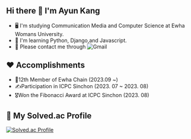 ## Hi there 👋 I'm Ayun Kang
- 🖥️ I'm studying Communication Media and Computer Science at Ewha Womans University.
- 📱 I'm learning Python, Django,and Javascript.
- 📧 Please contact me through ![Gmail](https://img.shields.io/badge/Gmail-EA4335.svg?&style=for-the-badge&logo=Gmail&logoColor=white)


## ❤️ Accomplishments
- 🧸12th Member of Ewha Chain (2023.09 ~)
- ✍️Participation in ICPC Sinchon (2023. 07 ~ 2023. 08)
- 🎖️Won the Fibonacci Award at ICPC Sinchon (2023. 08)


## 🌱 My Solved.ac Profile
[![Solved.ac Profile](http://mazassumnida.wtf/api/v2/generate_badge?boj=lucy0969)](https://solved.ac/lucy0969/)
<!--
**AyunKang/AyunKang** is a ✨ _special_ ✨ repository because its `README.md` (this file) appears on your GitHub profile.

Here are some ideas to get you started:

- 🔭 I’m currently working on ...
- 🌱 I’m currently learning ...
- 👯 I’m looking to collaborate on ...
- 🤔 I’m looking for help with ...
- 💬 Ask me about ...
- 📫 How to reach me: ...
- 😄 Pronouns: ...
- ⚡ Fun fact: ...
-->


